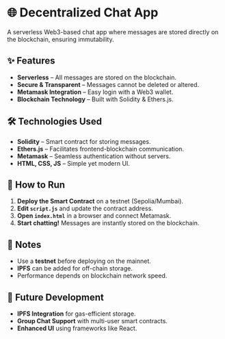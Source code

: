 # 🌐 Decentralized Chat App

A serverless Web3-based chat app where messages are stored directly on the blockchain, ensuring immutability.

## ✨ Features
- **Serverless** – All messages are stored on the blockchain.
- **Secure & Transparent** – Messages cannot be deleted or altered.
- **Metamask Integration** – Easy login with a Web3 wallet.
- **Blockchain Technology** – Built with Solidity & Ethers.js.

## 🛠️ Technologies Used
- **Solidity** – Smart contract for storing messages.
- **Ethers.js** – Facilitates frontend-blockchain communication.
- **Metamask** – Seamless authentication without servers.
- **HTML, CSS, JS** – Simple yet modern UI.

## 🚀 How to Run
1. **Deploy the Smart Contract** on a testnet (Sepolia/Mumbai).
2. **Edit `script.js`** and update the contract address.
3. **Open `index.html`** in a browser and connect Metamask.
4. **Start chatting!** Messages are instantly stored on the blockchain.

## 📌 Notes
- Use a **testnet** before deploying on the mainnet.
- **IPFS** can be added for off-chain storage.
- Performance depends on blockchain network speed.

## 🎯 Future Development
- **IPFS Integration** for gas-efficient storage.
- **Group Chat Support** with multi-user smart contracts.
- **Enhanced UI** using frameworks like React.

